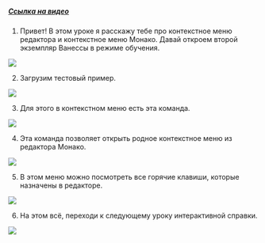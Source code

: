 ﻿##### [Ссылка на видео](https://youtu.be/vXMcSTqqaEY)

001. Привет! В этом уроке я расскажу тебе про контекстное меню редактора и контекстное меню Монако. Давай откроем второй экземпляр Ванессы в режиме обучения.

![](https://vanessa-files.do.bit-erp.ru/Doc/1.2.041.1/MD/Глава13/images/000_КонтекстноеМенюРедактораКонтекстноеМенюMonaco.png)

002. Загрузим тестовый пример.

![](https://vanessa-files.do.bit-erp.ru/Doc/1.2.041.1/MD/Глава13/images/005_КонтекстноеМенюРедактораКонтекстноеМенюMonaco.png)

003. Для этого в контекстном меню есть эта команда.

![](https://vanessa-files.do.bit-erp.ru/Doc/1.2.041.1/MD/Глава13/images/011_КонтекстноеМенюРедактораКонтекстноеМенюMonaco.png)

004. Эта команда позволяет открыть родное контекстное меню из редактора Монако.

![](https://vanessa-files.do.bit-erp.ru/Doc/1.2.041.1/MD/Глава13/images/015_КонтекстноеМенюРедактораКонтекстноеМенюMonaco.png)

005. В этом меню можно посмотреть все горячие клавиши, которые назначены в редакторе.

![](https://vanessa-files.do.bit-erp.ru/Doc/1.2.041.1/MD/Глава13/images/018_КонтекстноеМенюРедактораКонтекстноеМенюMonaco.png)

006. На этом всё, переходи к следующему уроку интерактивной справки.

![](https://vanessa-files.do.bit-erp.ru/Doc/1.2.041.1/MD/Глава13/images/019_КонтекстноеМенюРедактораКонтекстноеМенюMonaco.png)
